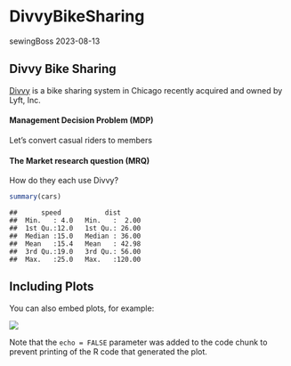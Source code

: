 DivvyBikeSharing
================
sewingBoss
2023-08-13

## Divvy Bike Sharing

[Divvy](https://en.wikipedia.org/wiki/Divvy) is a bike sharing system in
Chicago recently acquired and owned by Lyft, Inc.

#### Management Decision Problem (MDP)

Let’s convert casual riders to members

#### The Market research question (MRQ)

How do they each use Divvy?

``` r
summary(cars)
```

    ##      speed           dist       
    ##  Min.   : 4.0   Min.   :  2.00  
    ##  1st Qu.:12.0   1st Qu.: 26.00  
    ##  Median :15.0   Median : 36.00  
    ##  Mean   :15.4   Mean   : 42.98  
    ##  3rd Qu.:19.0   3rd Qu.: 56.00  
    ##  Max.   :25.0   Max.   :120.00

## Including Plots

You can also embed plots, for example:

![](DivvyBikeSharing_files/figure-gfm/pressure-1.png)<!-- -->

Note that the `echo = FALSE` parameter was added to the code chunk to
prevent printing of the R code that generated the plot.
